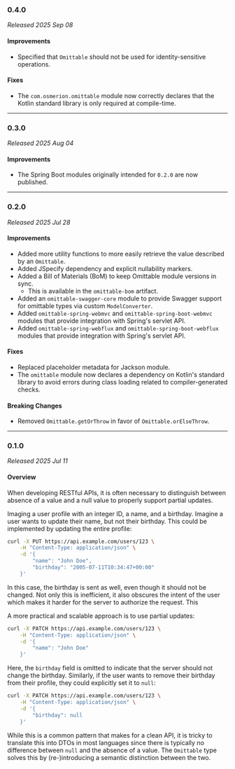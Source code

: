 ### 0.4.0

_Released 2025 Sep 08_

#### Improvements

- Specified that `Omittable` should not be used for identity-sensitive
  operations.

#### Fixes

- The `com.osmerion.omittable` module now correctly declares that the Kotlin
  standard library is only required at compile-time.


---

### 0.3.0

_Released 2025 Aug 04_

#### Improvements

- The Spring Boot modules originally intended for `0.2.0` are now published.


---

### 0.2.0

_Released 2025 Jul 28_

#### Improvements

- Added more utility functions to more easily retrieve the value described by an
  `Omittable`.
- Added JSpecify dependency and explicit nullability markers.
- Added a Bill of Materials (BoM) to keep Omittable module versions in sync.
    - This is available in the `omittable-bom` artifact.
- Added an `omittable-swagger-core` module to provide Swagger support for
  omittable types via custom `ModelConverter`.
- Added `omittable-spring-webmvc` and `omittable-spring-boot-webmvc` modules
  that provide integration with Spring's servlet API.
- Added `omittable-spring-webflux` and `omittable-spring-boot-webflux` modules
  that provide integration with Spring's servlet API.

#### Fixes

- Replaced placeholder metadata for Jackson module.
- The `omittable` module now declares a dependency on Kotlin's standard library
  to avoid errors during class loading related to compiler-generated checks.

#### Breaking Changes

- Removed `Omittable.getOrThrow` in favor of `Omittable.orElseThrow`.


---

### 0.1.0

_Released 2025 Jul 11_

#### Overview

When developing RESTful APIs, it is often necessary to distinguish between
absence of a value and a null value to properly support partial updates.

Imaging a user profile with an integer ID, a name, and a birthday. Imagine a
user wants to update their name, but not their birthday. This could be
implemented by updating the entire profile:

```sh
curl -X PUT https://api.example.com/users/123 \
    -H "Content-Type: application/json" \
    -d '{
        "name": "John Doe",
        "birthday": "2005-07-11T10:34:47+00:00"
    }'
```

In this case, the birthday is sent as well, even though it should not be
changed. Not only this is inefficient, it also obscures the intent of the user
which makes it harder for the server to authorize the request. This

A more practical and scalable approach is to use partial updates:

```sh
curl -X PATCH https://api.example.com/users/123 \
    -H "Content-Type: application/json" \
    -d '{
        "name": "John Doe"
    }'
```

Here, the `birthday` field is omitted to indicate that the server should not
change the birthday. Similarly, if the user wants to remove their birthday from
their profile, they could explicitly set it to `null`:

```sh
curl -X PATCH https://api.example.com/users/123 \
    -H "Content-Type: application/json" \
    -d '{
        "birthday": null
    }'
```

While this is a common pattern that makes for a clean API, it is tricky to
translate this into DTOs in most languages since there is typically no
difference between `null` and the absence of a value. The `Omittable` type
solves this by (re-)introducing a semantic distinction between the two.
